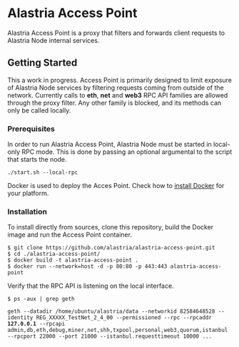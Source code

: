 # Alastria Access Point
Alastria Access Point is a proxy that filters and forwards client requests to Alastria Node internal services.

## Getting Started
This a work in progress. Access Point is primarily designed to limit exposure of Alastria Node services by filtering requests coming from outside of the network. Currently calls to **eth**, **net** and **web3** RPC API families are allowed through the proxy filter. Any other family is blocked, and its methods can only be called locally. 

### Prerequisites

In order to run Alastria Access Point, Alastria Node must be started in local-only RPC mode. This is done by passing an optional argumental to the script that starts the node.

``./start.sh --local-rpc``

Docker is used to deploy the Acces Point. Check how to [install Docker](https://docs.docker.com/install/) for your platform.

### Installation
To install directly from sources, clone this repository, build the Docker image and run the Access Point container.

```
$ git clone https://github.com/alastria/alastria-access-point.git
$ cd ./alastria-access-point/
$ docker build -t alastria-access-point .
$ docker run --network=host -d -p 80:80 -p 443:443 alastria-access-point
```

Verify that the RPC API is listening on the local interface.

``$ ps -aux | grep geth``

``geth --datadir /home/ubuntu/alastria/data --networkid 82584648528 --identity REG_XXXXX_TestNet_2_4_00 --permissioned --rpc --rpcaddr ``**``127.0.0.1``**`` --rpcapi admin,db,eth,debug,miner,net,shh,txpool,personal,web3,quorum,istanbul --rpcport 22000 --port 21000 --istanbul.requesttimeout 10000 ...``

